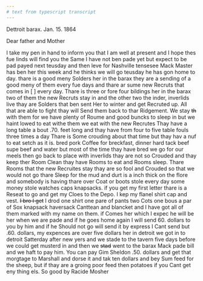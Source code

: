 ```yaml
---
# text from typescript transcript
---
```

Dettroit barax. Jan. 15. 1864

Dear father and Mother

I take my pen in hand to inform you that I am well at present and I hope thes fue linds will find you the Same  I have not ben pade yet but expect to be pad payed next teusday and then leve for Nashville tensesee  Mack Master has ben her this week and he thinks we will go teusday  he has gon home to day. thare is a good meny Solders her in the barax  they are a sending of a good meny of them every fue days and thare ar sume new Recruts that comes in [ ] every day. Thare is three or fore four bildings her in the barax two of them the new Recruts stay in and the other two the inder, inverlids live thay are Solders that ben sent Her to winter and get Recruted up. All that are able to fight thay will Send them back to thar Ridgement. We stay ~~th~~ with them for we have plenty of Roume and good buncks to sleep in but we haint lowed to eat withe them we eat with the new Recrutes Thay have a long table a bout .70. feet long and thay have from four to five table fouls three times a day Thare is Some crouding about that time but thay hav a nuf to eat setch as it is. bred pork Coffee for breckfast, dinner hard tack beef supe beef and water but most of the time thay have bred  we go for our meels then go back to place with inverlids  thay are not so Crouded and thay keep ther Room Clean  thay have Rooms to eat and Rooms sleep. Thare Rooms that the new Recruites stay thay are so fool and Crouded so that we would not go thare Sleep for the mud and durt is a inch thick on the flore and somebody is having thare over Coat or boots stole every day some money stole watches caps knapsacks. if you get my first letter thare is a Reseat to go and get my Cloes to the Depo. I kep my flanel shirt cap and vest. ~~I bro I get~~ I drod one shirt one pare of pants two Cots one bous a par of Sox knapsack haversack Canttean and blancket and I have got all of them marked with my name on them. if Comes her which I expec he will be her when we are pade and if he goes home again I will send 60. dollars to you by him and if he Should not go will send it by express  I Cant send but .60. dollars, my expences are over five dollars her in detroit  we got in to detroit Satterday after new yers and we stade to the tavern five days before we could get musterd in and then we ~~stad~~ went to the barax  Mack pade bill and we haft to pay him. You can pay Gim Sheldon .50. dollars and get that morgtage to Marshall and dorse it and tak ten dollars and bey Sum feed for the sheep, but if thay are a groing poor feed then potatoes if you Cant get eny thing els. So good by Racide Mosher